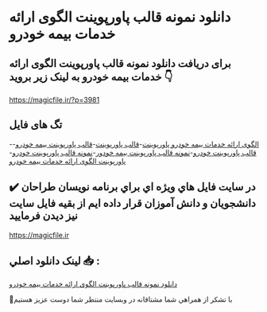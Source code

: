 # دانلود نمونه قالب پاورپوینت الگوی ارائه خدمات بیمه خودرو

## برای دریافت دانلود نمونه قالب پاورپوینت الگوی ارائه خدمات بیمه خودرو به لینک زیر بروید 👇

https://magicfile.ir/?p=3981

## تگ های فایل

-[الگوی ارائه خدمات بیمه خودرو پاورپوینت](https://magicfile.ir/product/%d9%86%d9%85%d9%88%d9%86%d9%87-%d9%82%d8%a7%d9%84%d8%a8-%d9%be%d8%a7%d9%88%d8%b1%d9%be%d9%88%db%8c%d9%86%d8%aa-%d8%a7%d9%84%da%af%d9%88%db%8c-%d8%a7%d8%b1%d8%a7%d8%a6%d9%87-%d8%ae%d8%af%d9%85%d8%a7%d8%aa-%d8%a8%db%8c%d9%85%d9%87-%d8%ae%d9%88%d8%af%d8%b1%d9%88/)-[قالب پاورپوینت](https://magicfile.ir/product/%d9%86%d9%85%d9%88%d9%86%d9%87-%d9%82%d8%a7%d9%84%d8%a8-%d9%be%d8%a7%d9%88%d8%b1%d9%be%d9%88%db%8c%d9%86%d8%aa-%d8%a7%d9%84%da%af%d9%88%db%8c-%d8%a7%d8%b1%d8%a7%d8%a6%d9%87-%d8%ae%d8%af%d9%85%d8%a7%d8%aa-%d8%a8%db%8c%d9%85%d9%87-%d8%ae%d9%88%d8%af%d8%b1%d9%88/)-[قالب پاورپوینت بیمه خودرو](https://magicfile.ir/product/%d9%86%d9%85%d9%88%d9%86%d9%87-%d9%82%d8%a7%d9%84%d8%a8-%d9%be%d8%a7%d9%88%d8%b1%d9%be%d9%88%db%8c%d9%86%d8%aa-%d8%a7%d9%84%da%af%d9%88%db%8c-%d8%a7%d8%b1%d8%a7%d8%a6%d9%87-%d8%ae%d8%af%d9%85%d8%a7%d8%aa-%d8%a8%db%8c%d9%85%d9%87-%d8%ae%d9%88%d8%af%d8%b1%d9%88/)-[قالب پاورپوینت خودرو](https://magicfile.ir/product/%d9%86%d9%85%d9%88%d9%86%d9%87-%d9%82%d8%a7%d9%84%d8%a8-%d9%be%d8%a7%d9%88%d8%b1%d9%be%d9%88%db%8c%d9%86%d8%aa-%d8%a7%d9%84%da%af%d9%88%db%8c-%d8%a7%d8%b1%d8%a7%d8%a6%d9%87-%d8%ae%d8%af%d9%85%d8%a7%d8%aa-%d8%a8%db%8c%d9%85%d9%87-%d8%ae%d9%88%d8%af%d8%b1%d9%88/)-[نمونه قالب پاورپوینت بیمه خودور](https://magicfile.ir/product/%d9%86%d9%85%d9%88%d9%86%d9%87-%d9%82%d8%a7%d9%84%d8%a8-%d9%be%d8%a7%d9%88%d8%b1%d9%be%d9%88%db%8c%d9%86%d8%aa-%d8%a7%d9%84%da%af%d9%88%db%8c-%d8%a7%d8%b1%d8%a7%d8%a6%d9%87-%d8%ae%d8%af%d9%85%d8%a7%d8%aa-%d8%a8%db%8c%d9%85%d9%87-%d8%ae%d9%88%d8%af%d8%b1%d9%88/)-[نمونه قالب پاورپوینت خودرو](https://magicfile.ir/product/%d9%86%d9%85%d9%88%d9%86%d9%87-%d9%82%d8%a7%d9%84%d8%a8-%d9%be%d8%a7%d9%88%d8%b1%d9%be%d9%88%db%8c%d9%86%d8%aa-%d8%a7%d9%84%da%af%d9%88%db%8c-%d8%a7%d8%b1%d8%a7%d8%a6%d9%87-%d8%ae%d8%af%d9%85%d8%a7%d8%aa-%d8%a8%db%8c%d9%85%d9%87-%d8%ae%d9%88%d8%af%d8%b1%d9%88/)-[پاورپوینت الگوی ارائه خدمات بیمه خودرو](https://magicfile.ir/product/%d9%86%d9%85%d9%88%d9%86%d9%87-%d9%82%d8%a7%d9%84%d8%a8-%d9%be%d8%a7%d9%88%d8%b1%d9%be%d9%88%db%8c%d9%86%d8%aa-%d8%a7%d9%84%da%af%d9%88%db%8c-%d8%a7%d8%b1%d8%a7%d8%a6%d9%87-%d8%ae%d8%af%d9%85%d8%a7%d8%aa-%d8%a8%db%8c%d9%85%d9%87-%d8%ae%d9%88%d8%af%d8%b1%d9%88/)

## ✔️ در سايت فايل هاي ويژه اي براي برنامه نويسان طراحان دانشجويان و دانش آموزان قرار داده ايم از بقيه فايل سايت نيز ديدن فرماييد

https://magicfile.ir


## لينک دانلود اصلي 📥 :

[دانلود نمونه قالب پاورپوینت الگوی ارائه خدمات بیمه خودرو](https://magicfile.ir/product/%d9%86%d9%85%d9%88%d9%86%d9%87-%d9%82%d8%a7%d9%84%d8%a8-%d9%be%d8%a7%d9%88%d8%b1%d9%be%d9%88%db%8c%d9%86%d8%aa-%d8%a7%d9%84%da%af%d9%88%db%8c-%d8%a7%d8%b1%d8%a7%d8%a6%d9%87-%d8%ae%d8%af%d9%85%d8%a7%d8%aa-%d8%a8%db%8c%d9%85%d9%87-%d8%ae%d9%88%d8%af%d8%b1%d9%88/) 


🙏با تشکر از همراهي شما مشتاقانه در وبسایت منتظر شما دوست عزیز هستیم

